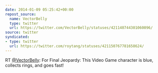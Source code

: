 ```yaml
---
date: 2014-01-09 05:25:42+00:00
repost_source:
  name: VectorBelly
  type: twitter
  url: https://twitter.com/VectorBelly/statuses/421140744301060096/
source: twitter
syndicated:
- type: twitter
  url: https://twitter.com/roytang/statuses/421150767781658624/
---
```


RT [@VectorBelly](https://twitter.com/VectorBelly/): For Final Jeopardy: This Video Game character is blue, collects rings, and goes fast! 